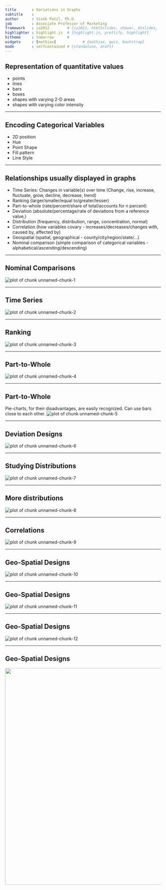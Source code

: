```yaml
---
title       : Variations in Graphs
subtitle    : 
author      : Vivek Patil, Ph.D.
job         : Associate Professor of Marketing
framework   : io2012        # {io2012, html5slides, shower, dzslides, ...}
highlighter : highlight.js  # {highlight.js, prettify, highlight}
hitheme     : tomorrow      # 
widgets     : [mathjax]            # {mathjax, quiz, bootstrap}
mode        : selfcontained # {standalone, draft}
---
```




## Representation of quantitative values

* points
* lines
* bars
* boxes
* shapes with varying 2-D areas
* shapes with varying color intensity

---
## Encoding Categorical Variables
 
 * 2D position
 * Hue
 * Point Shape
 * Fill pattern
 * Line Style

---

## Relationships usually displayed in graphs

* Time Series: Changes in variable(s) over time (Change, rise, increase, fluctuate, grow, decline, decrease, trend)
* Ranking (larger/smaller/equal to/greater/lesser)
* Part-to-whole (rate/percent/share of total/accounts for n percent)
* Deviation (absolute/percentage/rate of deviations from a reference value,)
* Distribution (frequency, distribution, range, concentration, normal)
* Correlation (how variables covary - increases/decreases/changes with, caused by, affected by)
* Geospatial (spatial, geographical - county/city/region/state/...)
* Nominal comparison (simple comparison of categorical variables - alphabetical/ascending/descending)

---

## Nominal Comparisons
![plot of chunk unnamed-chunk-1](assets/fig/unnamed-chunk-1.png) 

---
## Time Series
![plot of chunk unnamed-chunk-2](assets/fig/unnamed-chunk-2.png) 

---
## Ranking

![plot of chunk unnamed-chunk-3](assets/fig/unnamed-chunk-3.png) 

---
## Part-to-Whole

![plot of chunk unnamed-chunk-4](assets/fig/unnamed-chunk-4.png) 

---
## Part-to-Whole
Pie-charts, for their disadvantages, are easily recognized. Can use bars close to each other.
![plot of chunk unnamed-chunk-5](assets/fig/unnamed-chunk-5.png) 

---
## Deviation Designs
![plot of chunk unnamed-chunk-6](assets/fig/unnamed-chunk-6.png) 

---
## Studying Distributions

![plot of chunk unnamed-chunk-7](assets/fig/unnamed-chunk-7.png) 

---
## More distributions

![plot of chunk unnamed-chunk-8](assets/fig/unnamed-chunk-8.png) 

---
## Correlations

![plot of chunk unnamed-chunk-9](assets/fig/unnamed-chunk-9.png) 

---
## Geo-Spatial Designs

![plot of chunk unnamed-chunk-10](assets/fig/unnamed-chunk-10.png) 

---
## Geo-Spatial Designs

![plot of chunk unnamed-chunk-11](assets/fig/unnamed-chunk-11.png) 

---
## Geo-Spatial Designs

![plot of chunk unnamed-chunk-12](assets/fig/unnamed-chunk-12.png) 

---
## Geo-Spatial Designs

<img src="playernationalitymap.png" width=900 height=700>

